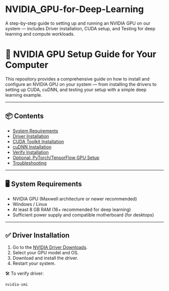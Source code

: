 # NVIDIA_GPU-for-Deep-Learning
A step-by-step guide to setting up and running an NVIDIA GPU on our system — includes Driver installation, CUDA setup, and Testing for deep learning and compute workloads.

# 🔧 NVIDIA GPU Setup Guide for Your Computer

This repository provides a comprehensive guide on how to install and configure an NVIDIA GPU on your system — from installing the drivers to setting up CUDA, cuDNN, and testing your setup with a simple deep learning example.

---

## 📦 Contents

- [System Requirements](#system-requirements)
- [Driver Installation](#driver-installation)
- [CUDA Toolkit Installation](#cuda-toolkit-installation)
- [cuDNN Installation](#cudnn-installation)
- [Verify Installation](#verify-installation)
- [Optional: PyTorch/TensorFlow GPU Setup](#optional-pytorchtensorflow-gpu-setup)
- [Troubleshooting](#troubleshooting)

---

## 🖥️ System Requirements

- NVIDIA GPU (Maxwell architecture or newer recommended)
- Windows / Linux
- At least 8 GB RAM (16+ recommended for deep learning)
- Sufficient power supply and compatible motherboard (for desktops)

---

## ✅ Driver Installation

1. Go to the [NVIDIA Driver Downloads](https://www.nvidia.com/Download/index.aspx).
2. Select your GPU model and OS.
3. Download and install the driver.
4. Restart your system.

🛠 To verify driver:
```bash
nvidia-smi
